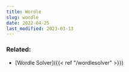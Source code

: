 ```yaml
---
title: Wordle
slug: wordle
date: 2022-04-25
last_modified: 2023-03-13
---
```


<div id="wordleForm" data-component=""></div>

### Related:

-   [Wordle Solver]({{< ref "/wordlesolver" >}})
